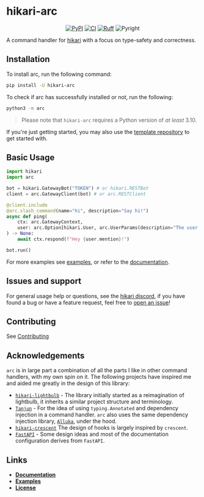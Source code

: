 # hikari-arc

<div align="center">

[![PyPI](https://img.shields.io/pypi/v/hikari-arc)](https://pypi.org/project/hikari-arc)
[![CI](https://github.com/hypergonial/hikari-arc/actions/workflows/ci.yml/badge.svg)](https://github.com/hypergonial/hikari-arc/actions/workflows/ci.yml)
[![Ruff](https://img.shields.io/endpoint?url=https://raw.githubusercontent.com/charliermarsh/ruff/main/assets/badge/v1.json)](https://github.com/charliermarsh/ruff)
![Pyright](https://badgen.net/badge/Pyright/strict/2A6DB2)

</div>

A command handler for [hikari](https://github.com/hikari-py/hikari) with a focus on type-safety and correctness.

## Installation

To install arc, run the following command:

```sh
pip install -U hikari-arc
```

To check if arc has successfully installed or not, run the following:

```sh
python3 -m arc
```

> Please note that `hikari-arc` requires a Python version of *at least* 3.10.

If you're just getting started, you may also use the [template repository](https://github.com/hypergonial/arc-template) to get started with.

## Basic Usage

```py
import hikari
import arc

bot = hikari.GatewayBot("TOKEN") # or hikari.RESTBot
client = arc.GatewayClient(bot) # or arc.RESTClient

@client.include
@arc.slash_command(name="hi", description="Say hi!")
async def ping(
    ctx: arc.GatewayContext,
    user: arc.Option[hikari.User, arc.UserParams(description="The user to say hi to.")]
) -> None:
    await ctx.respond(f"Hey {user.mention}!")

bot.run()
```
For more examples see [examples](https://github.com/hypergonial/hikari-arc/tree/main/examples), or refer to the [documentation](https://arc.hypergonial.com).

## Issues and support

For general usage help or questions, see the [hikari discord](https://discord.gg/hikari), if you have found a bug or have a feature request, feel free to [open an issue](https://github.com/hypergonial/hikari-arc/issues/new)!

## Contributing

See [Contributing](./CONTRIBUTING.md)

## Acknowledgements

`arc` is in large part a combination of all the parts I like in other command handlers, with my own spin on it. The following projects have inspired me and aided me greatly in the design of this library:

- [`hikari-lightbulb`](https://github.com/tandemdude/hikari-lightbulb) - The library initially started as a reimagination of lightbulb, it inherits a similar project structure and terminology.
- [`Tanjun`](https://github.com/FasterSpeeding/Tanjun) - For the idea of using `typing.Annotated` and dependency injection in a command handler. `arc` also uses the same dependency injection library, [`Alluka`](https://github.com/FasterSpeeding/Alluka), under the hood.
- [`hikari-crescent`](https://github.com/hikari-crescent/hikari-crescent) The design of hooks is largely inspired by `crescent`.
- [`FastAPI`](https://github.com/tiangolo/fastapi) - Some design ideas and most of the documentation configuration derives from `FastAPI`.

## Links

- [**Documentation**](https://arc.hypergonial.com)
- [**Examples**](https://github.com/hypergonial/hikari-arc/tree/main/examples)
- [**License**](https://github.com/hypergonial/hikari-arc/blob/main/LICENSE)
